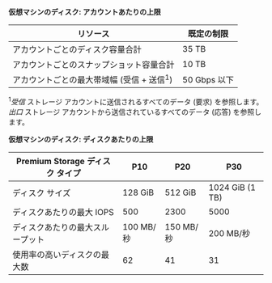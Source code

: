 **仮想マシンのディスク: アカウントあたりの上限**

リソース|既定の制限
---|---
アカウントごとのディスク容量合計|35 TB
アカウントごとのスナップショット容量合計|10 TB
アカウントごとの最大帯域幅 (受信 + 送信<sup>1</sup>)|50 Gbps 以下

<sup>1</sup>*受信* ストレージ アカウントに送信されるすべてのデータ (要求) を参照します。 *出口* ストレージ アカウントから送信されているすべてのデータ (応答) を参照します。

**仮想マシンのディスク: ディスクあたりの上限**

Premium Storage ディスク タイプ | P10 | P20 | P30
---|---|---|---
ディスク サイズ | 128 GiB | 512 GiB | 1024 GiB (1 TB)
ディスクあたりの最大 IOPS | 500 | 2300 | 5000
ディスクあたりの最大スループット | 100 MB/秒 | 150 MB/秒 | 200 MB/秒
使用率の高いディスクの最大数 | 62 | 41 | 31




